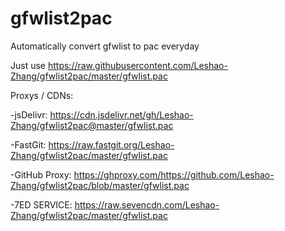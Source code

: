 # gfwlist2pac
Automatically convert gfwlist to pac everyday

Just use https://raw.githubusercontent.com/Leshao-Zhang/gfwlist2pac/master/gfwlist.pac

Proxys / CDNs:

-jsDelivr: https://cdn.jsdelivr.net/gh/Leshao-Zhang/gfwlist2pac@master/gfwlist.pac

-FastGit: https://raw.fastgit.org/Leshao-Zhang/gfwlist2pac/master/gfwlist.pac

-GitHub Proxy: https://ghproxy.com/https://github.com/Leshao-Zhang/gfwlist2pac/blob/master/gfwlist.pac

-7ED SERVICE: https://raw.sevencdn.com/Leshao-Zhang/gfwlist2pac/master/gfwlist.pac
